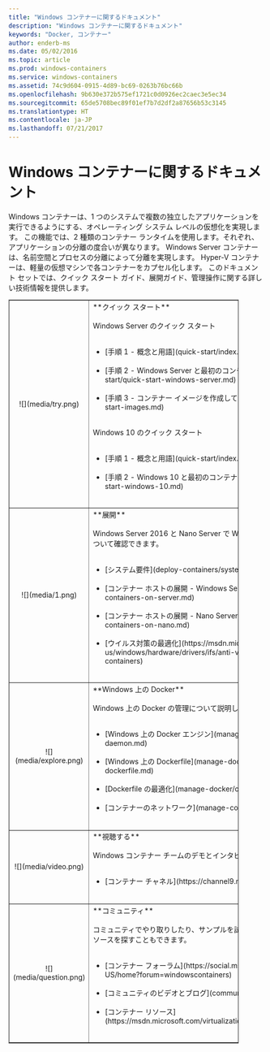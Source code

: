 ```yaml
---
title: "Windows コンテナーに関するドキュメント"
description: "Windows コンテナーに関するドキュメント"
keywords: "Docker, コンテナー"
author: enderb-ms
ms.date: 05/02/2016
ms.topic: article
ms.prod: windows-containers
ms.service: windows-containers
ms.assetid: 74c9d604-0915-4d89-bc69-0263b76bc66b
ms.openlocfilehash: 9b630e372b575ef1721c0d0926ec2caec3e5ec34
ms.sourcegitcommit: 65de5708bec89f01ef7b7d2df2a87656b53c3145
ms.translationtype: HT
ms.contentlocale: ja-JP
ms.lasthandoff: 07/21/2017
---
```

# Windows コンテナーに関するドキュメント

Windows コンテナーは、1 つのシステムで複数の独立したアプリケーションを実行できるようにする、オペレーティング システム レベルの仮想化を実現します。 この機能では、2 種類のコンテナー ランタイムを使用します。それぞれ、アプリケーションの分離の度合いが異なります。 Windows Server コンテナーは、名前空間とプロセスの分離によって分離を実現します。 Hyper-V コンテナーは、軽量の仮想マシンで各コンテナーをカプセル化します。 このドキュメント セットでは、クイック スタート ガイド、展開ガイド、管理操作に関する詳しい技術情報を提供します。

<table border="1" style="background-color:FFFFCC;border-collapse:collapse;border:1px solid FFCC00;color:000000;width:90%" cellpadding="25" cellspacing="5">
<tr>
<td ><center>![](media/try.png)</center></td>
<td>**クイック スタート**<br /><br />
Windows Server のクイック スタート<br /><br />
<ul>
<li>[手順 1 - 概念と用語](quick-start/index.md)<br /><br /></li>
<li>[手順 2 - Windows Server と最初のコンテナーを構成する](quick-start/quick-start-windows-server.md)<br /><br /></li>
<li>[手順 3 - コンテナー イメージを作成してプッシュする](quick-start/quick-start-images.md)<br /><br /></li>
</ul>
Windows 10 のクイック スタート<br /><br />
<ul>
<li>[手順 1 - 概念と用語](quick-start/index.md)<br /><br /></li>
<li>[手順 2 - Windows 10 と最初のコンテナーを構成する](quick-start/quick-start-windows-10.md)<br /><br /></li>
</ul>
</td>
</tr>
<tr>
<td ><center>![](media/1.png)</center></td>
<td>**展開**<br /><br />
Windows Server 2016 と Nano Server で Windows コンテナーを展開する方法について確認できます。<br /><br />
<ul>
<li>[システム要件](deploy-containers/system-requirements.md)<br /><br /></li>
<li>[コンテナー ホストの展開 - Windows Server](deploy-containers/deploy-containers-on-server.md)<br /><br /></li>
<li>[コンテナー ホストの展開 - Nano Server](deploy-containers/deploy-containers-on-nano.md)<br /><br /></li>
<li>[ウイルス対策の最適化](https://msdn.microsoft.com/en-us/windows/hardware/drivers/ifs/anti-virus-optimization-for-windows-containers)<br /><br /></li>
</ul>
</td>
</tr>

<tr>
<td ><center>![](media/explore.png)</center></td>
<td>**Windows 上の Docker**<br /><br />
Windows 上の Docker の管理について説明しています。<br /><br />
<ul>
<li>[Windows 上の Docker エンジン](manage-docker/configure-docker-daemon.md)<br /><br /></li>
<li>[Windows 上の Dockerfile](manage-docker/manage-windows-dockerfile.md)<br /><br /></li>
<li>[Dockerfile の最適化](manage-docker/optimize-windows-dockerfile.md)<br /><br /></li>
<li>[コンテナーのネットワーク](manage-containers/container-networking.md)<br /><br /></li>
</ul>
</td>
</tr>

<tr>
<td ><center>![](media/video.png)</center></td>
<td>**視聴する**<br /><br />
Windows コンテナー チームのデモとインタビューに関心がありますか?<br /><br />
<ul>
<li>[コンテナー チャネル](https://channel9.msdn.com/Blogs/containers)</li>
</ul>
<br />
</td>
</tr>

<tr>
<td ><center>![](media/question.png)</center></td>
<td>**コミュニティ**<br /><br />
コミュニティでやり取りしたり、サンプルを試してみたりできるほか、その他のリソースを探すこともできます。<br /><br />
<ul>
<li>[コンテナー フォーラム](https://social.msdn.microsoft.com/Forums/en-US/home?forum=windowscontainers)<br /><br /></li>
<li>[コミュニティのビデオとブログ](communitylinks.md)<br /><br /></li>
<li>[コンテナー リソース](https://msdn.microsoft.com/virtualization/community/community_overview)<br /><br /></li>
</ul>
</td>
</tr>
</table>
